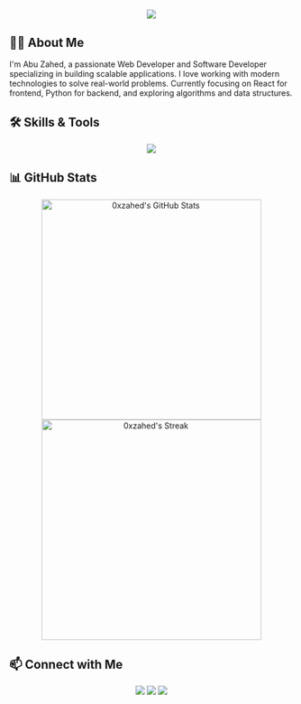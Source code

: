 
<!-- Animated Greeting -->
<h1 align="center">
  <img src="https://readme-typing-svg.herokuapp.com/?font=Inter&size=48&center=true&vCenter=true&width=500&height=70&color=4493F8&duration=4000&lines=Hi+There!+👋;I'm+Abu+Zahed!;" />
</h1>

<!-- About Me -->
## 👨‍💻 About Me
I'm Abu Zahed, a passionate Web Developer and Software Developer specializing in building scalable applications. I love working with modern technologies to solve real-world problems. Currently focusing on React for frontend, Python for backend, and exploring algorithms and data structures.

<!-- Skills & Tools -->
## 🛠️ Skills & Tools
<p align="center">
  <img src="https://skillicons.dev/icons?i=html,css,js,react,python,nodejs,git" />
</p>

<!-- GitHub Stats -->
## 📊 GitHub Stats
<div align="center">
  <img width="390" src="https://github-readme-stats.vercel.app/api?username=0xzahed&theme=transparent&count_private=true&show_icons=true&rank_icon=github" alt="0xzahed's GitHub Stats" />
  <img width="390" src="https://github-readme-streak-stats.herokuapp.com/?user=0xzahed&theme=transparent" alt="0xzahed's Streak" />
</div>

<!-- Connect with Me -->
## 📫 Connect with Me
<div align="center">
  <a href="https://twitter.com/yourhandle"><img src="https://img.shields.io/badge/Twitter-1DA1F2?style=for-the-badge&logo=twitter&logoColor=white" /></a>
  <a href="https://linkedin.com/in/yourprofile"><img src="https://img.shields.io/badge/LinkedIn-0077B5?style=for-the-badge&logo=linkedin&logoColor=white" /></a>
  <a href="https://instagram.com/yourhandle"><img src="https://img.shields.io/badge/Instagram-E4405F?style=for-the-badge&logo=instagram&logoColor=white" /></a>
  <!-- Add more social links as needed -->
</div>

